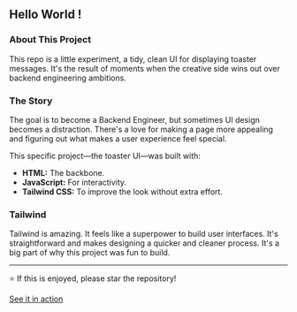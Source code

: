 ## Hello World !

### About This Project
This repo is a little experiment, a tidy, clean UI for displaying toaster messages. It's the result of moments when the creative side wins out over backend engineering ambitions.

### The Story
The goal is to become a Backend Engineer, but sometimes UI design becomes a distraction. There's a love for making a page more appealing and figuring out what makes a user experience feel special.

This specific project—the toaster UI—was built with:
- **HTML:** The backbone.
- **JavaScript:** For interactivity.
- **Tailwind CSS:** To improve the look without extra effort.

### Tailwind
Tailwind is amazing. It feels like a superpower to build user interfaces. It's straightforward and makes designing a quicker and cleaner process. It's a big part of why this project was fun to build.

---
⭐ If this is enjoyed, please star the repository!

[See it in action](https://google.com)
